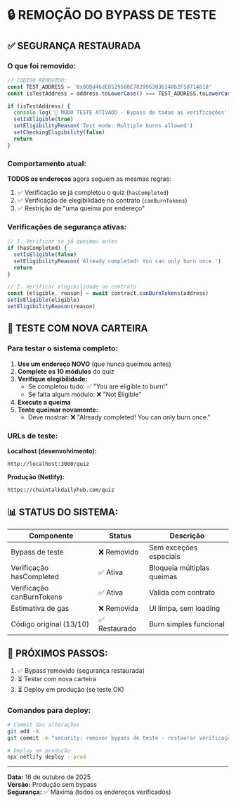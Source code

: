 # 🔒 REMOÇÃO DO BYPASS DE TESTE

## ✅ SEGURANÇA RESTAURADA

### O que foi removido:

```typescript
// CÓDIGO REMOVIDO:
const TEST_ADDRESS = '0x80Bd46dE8529588E7829963036348b2F50714618'
const isTestAddress = address.toLowerCase() === TEST_ADDRESS.toLowerCase()

if (isTestAddress) {
  console.log('🧪 MODO TESTE ATIVADO - Bypass de todas as verificações')
  setIsEligible(true)
  setEligibilityReason('Test mode: Multiple burns allowed')
  setCheckingEligibility(false)
  return
}
```

### Comportamento atual:

**TODOS os endereços** agora seguem as mesmas regras:
1. ✅ Verificação se já completou o quiz (`hasCompleted`)
2. ✅ Verificação de elegibilidade no contrato (`canBurnTokens`)
3. ✅ Restrição de "uma queima por endereço"

### Verificações de segurança ativas:

```typescript
// 1. Verificar se já queimou antes
if (hasCompleted) {
  setIsEligible(false)
  setEligibilityReason('Already completed! You can only burn once.')
  return
}

// 2. Verificar elegibilidade no contrato
const [eligible, reason] = await contract.canBurnTokens(address)
setIsEligible(eligible)
setEligibilityReason(reason)
```

## 🧪 TESTE COM NOVA CARTEIRA

### Para testar o sistema completo:

1. **Use um endereço NOVO** (que nunca queimou antes)
2. **Complete os 10 módulos** do quiz
3. **Verifique elegibilidade:**
   - Se completou tudo: ✅ "You are eligible to burn!"
   - Se falta algum módulo: ❌ "Not Eligible"
4. **Execute a queima**
5. **Tente queimar novamente:**
   - Deve mostrar: ❌ "Already completed! You can only burn once."

### URLs de teste:

**Localhost (desenvolvimento):**
```
http://localhost:3000/quiz
```

**Produção (Netlify):**
```
https://chaintalkdailyhub.com/quiz
```

## 📊 STATUS DO SISTEMA:

| Componente | Status | Descrição |
|------------|--------|-----------|
| Bypass de teste | ❌ Removido | Sem exceções especiais |
| Verificação hasCompleted | ✅ Ativa | Bloqueia múltiplas queimas |
| Verificação canBurnTokens | ✅ Ativa | Valida com contrato |
| Estimativa de gas | ❌ Removida | UI limpa, sem loading |
| Código original (13/10) | ✅ Restaurado | Burn simples funcional |

## 🚀 PRÓXIMOS PASSOS:

1. ✅ Bypass removido (segurança restaurada)
2. ⏳ Testar com nova carteira
3. ⏳ Deploy em produção (se teste OK)

### Comandos para deploy:

```bash
# Commit das alterações
git add -A
git commit -m "security: remover bypass de teste - restaurar verificações normais"

# Deploy em produção
npx netlify deploy --prod
```

---

**Data:** 16 de outubro de 2025  
**Versão:** Produção sem bypass  
**Segurança:** ✅ Máxima (todos os endereços verificados)
